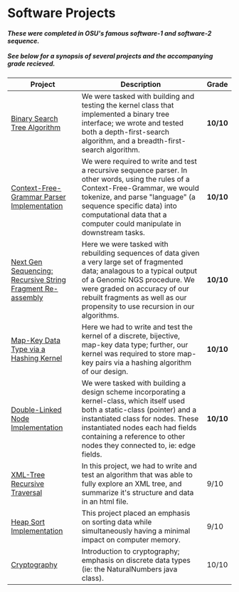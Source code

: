 <h1> Software Projects </h1>
<h5> These were completed in OSU's famous software-1 and software-2 sequence.<br> <br>See below for a synopsis of several projects and the accompanying grade recieved.
 </h5>

| Project | Description | Grade |
| --- | --- | --- |
| [Binary Search Tree Algorithm](https://github.com/SB-27182/software-projects_OSU/tree/master/Software-2/S2P4-BinarySearchTree_Implementation_via_SetKernel) | We were tasked with building and testing the kernel class that implemented a binary tree interface; we wrote and tested both a depth-first-search algorithm, and a breadth-first-search algorithm. | **10/10**
| [Context-Free-Grammar Parser Implementation](https://github.com/SB-27182/software-projects_OSU/tree/master/Software-2/S2P8-Parser) | We were required to write and test a recursive sequence parser. In other words, using the rules of a Context-Free-Grammar, we would tokenize, and parse "language" (a sequence specific data) into computational data that a computer could manipulate in downstream tasks. | **10/10**
| [Next Gen Sequencing: Recursive String Fragment Re-assembly](https://github.com/SB-27182/software-projects_OSU/tree/master/Software-1/S1P9-NGS_DNA_ReccursiveFragmentReassembly) | Here we were tasked with rebuilding sequences of data given a very large set of fragmented data; analagous to a typical output of a Genomic NGS procedure. We were graded on accuracy of our rebuilt fragments as well as our propensity to use recursion in our algorithms. | **10/10**
| [Map-Key Data Type via a Hashing Kernel](https://github.com/SB-27182/software-projects_OSU/tree/master/Software-2/S2P3-MapDataType_Implementation_via_HashingKernel)| Here we had to write and test the kernel of a discrete, bijective, map-key data type; further, our kernel was required to store map-key pairs via a hashing algorithm of our design.| **10/10**
| [Double-Linked Node Implementation](https://github.com/SB-27182/software-projects_OSU/tree/master/Software-2/S2P6-DoubleLinkedNodes_KernelClass) | We were tasked with building a design scheme incorporating a kernel-class, which itself used both a static-class (pointer) and a instantiated class for nodes. These instantiated nodes each had fields containing a reference to other nodes they connected to, ie: edge fields. | **10/10**
| [XML-Tree Recursive Traversal](https://github.com/SB-27182/software-projects_OSU/tree/master/Software-1/S1P7-XMLTree_ReccursiveTraversal) | In this project, we had to write and test an algorithm that was able to fully explore an XML tree, and summarize it's structure and data in an html file. | 9/10
| [Heap Sort Implementation](https://github.com/SB-27182/software-projects_OSU/tree/master/Software-2/S2P5-HeapSort_KernelClass) | This project placed an emphasis on sorting data while simultaneously having a minimal impact on computer memory. | 9/10
| [Cryptography](https://github.com/SB-27182/software-projects_OSU/tree/master/Software-1/S1P8-CryptoAlgorithm) | Introduction to cryptography; emphasis on discrete data types (ie: the NaturalNumbers java class). | 10/10
